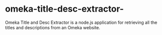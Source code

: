 # omeka-title-desc-extractor-
Omeka Title and Desc Extractor is a node.js application for retrieving all the titles and descriptions from an Omeka website.
